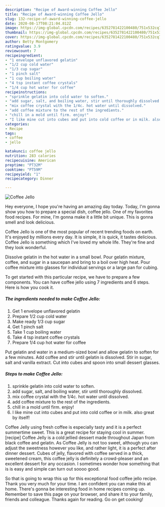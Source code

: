 ```yaml
---
description: "Recipe of Award-winning Coffee Jello"
title: "Recipe of Award-winning Coffee Jello"
slug: 132-recipe-of-award-winning-coffee-jello
date: 2020-08-17T08:21:04.812Z
image: https://img-global.cpcdn.com/recipes/6352781422100480/751x532cq70/coffee-jello-recipe-main-photo.jpg
thumbnail: https://img-global.cpcdn.com/recipes/6352781422100480/751x532cq70/coffee-jello-recipe-main-photo.jpg
cover: https://img-global.cpcdn.com/recipes/6352781422100480/751x532cq70/coffee-jello-recipe-main-photo.jpg
author: Betty Montgomery
ratingvalue: 3.9
reviewcount: 7
recipeingredient:
- "1 envelope unflavored gelatin"
- "1/2 cup cold water"
- "1/3 cup sugar"
- "1 pinch salt"
- "1 cup boiling water"
- "4 tsp instant coffee crystals"
- "1/4 cup hot water for coffee"
recipeinstructions:
- "sprinkle gelatin into cold water to soften."
- "add sugar, salt, and boiling water, stir until thoroughly dissolved."
- "mix coffee crystal with the 1/4c. hot water until dissolved."
- "add coffee mixture to the rest of the ingredients."
- "chill in a mold until firm. enjoy!"
- "I like mine cut into cubes and put into cold coffee or in milk. also great by itself!"
categories:
- Recipe
tags:
- coffee
- jello

katakunci: coffee jello 
nutrition: 283 calories
recipecuisine: American
preptime: "PT32M"
cooktime: "PT59M"
recipeyield: "1"
recipecategory: Dinner

---
```



![Coffee Jello](https://img-global.cpcdn.com/recipes/6352781422100480/751x532cq70/coffee-jello-recipe-main-photo.jpg)

Hey everyone, I hope you're having an amazing day today. Today, I'm gonna show you how to prepare a special dish, coffee jello. One of my favorites food recipes. For mine, I'm gonna make it a little bit unique. This is gonna smell and look delicious.

Coffee Jello is one of the most popular of recent trending foods on earth. It's enjoyed by millions every day. It is simple, it is quick, it tastes delicious. Coffee Jello is something which I've loved my whole life. They're fine and they look wonderful.

Dissolve gelatin in the hot water in a small bowl. Pour gelatin mixture, coffee, and sugar in a saucepan and bring to a boil over high heat. Pour coffee mixture into glasses for individual servings or a large pan for cubing.


To get started with this particular recipe, we have to prepare a few components. You can have coffee jello using 7 ingredients and 6 steps. Here is how you cook it.

<!--inarticleads1-->

##### The ingredients needed to make Coffee Jello:

1. Get 1 envelope unflavored gelatin
1. Prepare 1/2 cup cold water
1. Make ready 1/3 cup sugar
1. Get 1 pinch salt
1. Take 1 cup boiling water
1. Take 4 tsp instant coffee crystals
1. Prepare 1/4 cup hot water for coffee


Put gelatin and water in a medium-sized bowl and allow gelatin to soften for a few minutes. Add coffee and stir until gelatin is dissolved. Stir in sugar, salt and vanilla extract. Cut into cubes and spoon into small dessert glasses. 

<!--inarticleads2-->

##### Steps to make Coffee Jello:

1. sprinkle gelatin into cold water to soften.
1. add sugar, salt, and boiling water, stir until thoroughly dissolved.
1. mix coffee crystal with the 1/4c. hot water until dissolved.
1. add coffee mixture to the rest of the ingredients.
1. chill in a mold until firm. enjoy!
1. I like mine cut into cubes and put into cold coffee or in milk. also great by itself!


Coffee Jelly using fresh coffee is especially tasty and it is a perfect summertime sweet. This is a great recipe for staying cool in summer. [recipe] Coffee Jelly is a cold jellied dessert made throughout Japan from black coffee and gelatin. As Coffee Jelly is not too sweet, although you can adjust the sweetness however you like, and rather light, it is a perfect after dinner dessert. Cubes of jelly, flavored with coffee served in a thick, sweetened cream, this coffee jelly is definitely a crowd-pleaser and an excellent dessert for any occasion. I sometimes wonder how something that is is easy and simple can turn out soooo good. 

So that is going to wrap this up for this exceptional food coffee jello recipe. Thank you very much for your time. I am confident you can make this at home. There's gonna be interesting food in home recipes coming up. Remember to save this page on your browser, and share it to your family, friends and colleague. Thanks again for reading. Go on get cooking!
